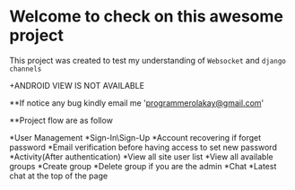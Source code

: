 # Welcome to check on this awesome project


This project was created to test my understanding of `Websocket` and `django channels`



+ANDROID VIEW IS NOT AVAILABLE

**If notice any bug kindly email me 'programmerolakay@gmail.com'

**Project flow are as follow 

*User Management
    *Sign-In\Sign-Up
    *Account recovering if forget password 
        *Email verification before having access to set new password 
*Activity(After authentication)
    *View all site user list
    *View all available groups
    *Create group
    *Delete group if you are the admin
*Chat
    *Latest chat at the top of the page




